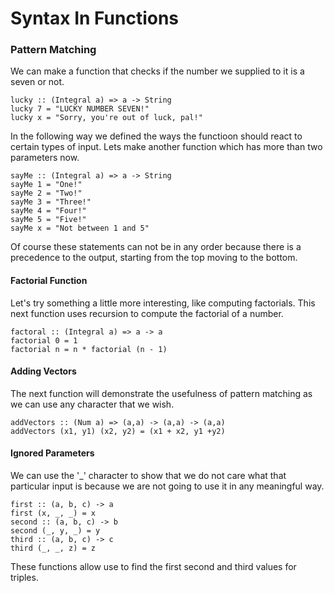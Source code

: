 # Syntax In Functions
### Pattern Matching
We can make a function that checks if the number we supplied to it is a seven or not.
```
lucky :: (Integral a) => a -> String
lucky 7 = "LUCKY NUMBER SEVEN!"
lucky x = "Sorry, you're out of luck, pal!"
```
In the following way we defined the ways the functioon should react to certain types of input.
Lets make another function which has more than two parameters now.
```
sayMe :: (Integral a) => a -> String
sayMe 1 = "One!"
sayMe 2 = "Two!"
sayMe 3 = "Three!"
sayMe 4 = "Four!"
sayMe 5 = "Five!"
sayMe x = "Not between 1 and 5"
```
Of course these statements can not be in any order because there is a precedence to the output, starting from the top moving to the bottom.
#### Factorial Function
Let's try something a little more interesting, like computing factorials. This next function uses recursion to compute the factorial of a number.
```
factoral :: (Integral a) => a -> a
factorial 0 = 1
factorial n = n * factorial (n - 1)
```
#### Adding Vectors
The next function will demonstrate the usefulness of pattern matching as we can use any character that we wish.
```
addVectors :: (Num a) => (a,a) -> (a,a) -> (a,a)
addVectors (x1, y1) (x2, y2) = (x1 + x2, y1 +y2)
```
#### Ignored Parameters
We can use the '_' character to show that we do not care what that particular input is because we are not going to use it in any meaningful way.
```
first :: (a, b, c) -> a
first (x, _, _) = x
second :: (a, b, c) -> b
second (_, y, _) = y 
third :: (a, b, c) -> c
third (_, _, z) = z
```
These functions allow use to find the first second and third values for triples.







